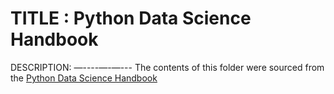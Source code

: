 # TITLE   : Python Data Science Handbook


DESCRIPTION:
—----—-—---
The contents of this folder were sourced from the [Python Data Science Handbook](https://jakevdp.github.io/PythonDataScienceHandbook/)
